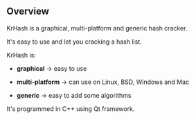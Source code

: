 ## Overview ##
KrHash is a graphical, multi-platform and generic hash cracker.

It's easy to use and let you cracking a hash list.


KrHash is:

- **graphical** -> easy to use

- **multi-platform** -> can use on Linux, BSD, Windows and Mac

- **generic** -> easy to add some algorithms


It's programmed in C++ using Qt framework.